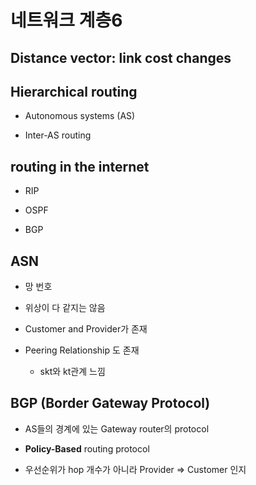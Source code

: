 # 네트워크 계층6



## Distance vector: link cost changes



## Hierarchical routing

- Autonomous systems (AS)

- Inter-AS routing



## routing in the internet

- RIP

- OSPF

- BGP



## ASN

- 망 번호

- 위상이 다 같지는 않음

- Customer and Provider가 존재 

- Peering Relationship 도 존재
  
  - skt와 kt관계 느낌

## BGP (Border Gateway Protocol)

- AS들의 경계에 있는 Gateway router의 protocol

- **Policy-Based** routing protocol

- 우선순위가 hop 개수가 아니라 Provider => Customer 인지
